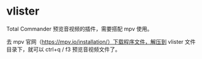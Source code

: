# vlister
Total Commander 预览音视频的插件，需要搭配 mpv 使用。

去 mpv 官网（https://mpv.io/installation/）下载程序文件，解压到 vlister 文件目录下，就可以 ctrl+q / f3 预览音视频文件了。
